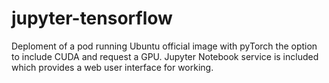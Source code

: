 # jupyter-tensorflow

Deploment of a pod running Ubuntu official image with pyTorch the option to include CUDA and request a GPU.
Jupyter Notebook service is included which provides a web user interface for working.
